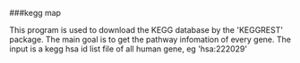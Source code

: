 ###kegg map

This program is used to download the KEGG database by the 'KEGGREST' package.
The main goal is to get the pathway infomation of every gene.
The input is a kegg hsa id list file of all human gene, eg 'hsa:222029'

